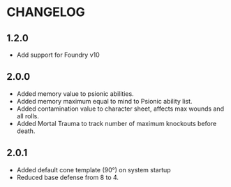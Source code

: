 # CHANGELOG

## 1.2.0

- Add support for Foundry v10

## 2.0.0
- Added memory value to psionic abilities.
- Added memory maximum equal to mind to Psionic ability list.
- Added contamination value to character sheet, affects max wounds and all rolls.
- Added Mortal Trauma to track number of maximum knockouts before death.

## 2.0.1
- Added default cone template (90°) on system startup
- Reduced base defense from 8 to 4.
